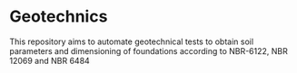 <h1>Geotechnics</h1>

<p>This repository aims to automate geotechnical tests to obtain soil parameters and dimensioning of foundations according to NBR-6122, NBR 12069 and NBR 6484 <p>

